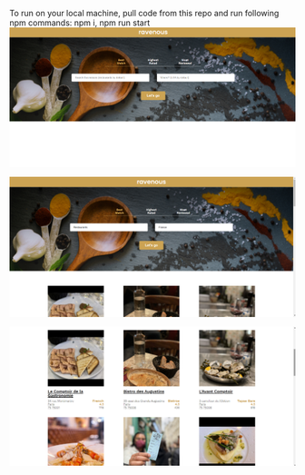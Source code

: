 To run on your local machine, pull code from this repo and run following npm commands: npm i, npm run start
![Search bar](imgs/1.png)

![Filled search bar](imgs/2.png)

![Results of the query](imgs/3.png)